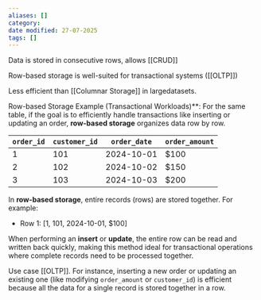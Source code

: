 ```yaml
---
aliases: []
category:
date modified: 27-07-2025
tags: []
---
```

Data is stored in consecutive rows, allows [[CRUD]]

Row-based storage is well-suited for transactional systems ([[OLTP]]) 

Less efficient than [[Columnar Storage]] in largedatasets.

Row-based Storage Example (Transactional Workloads)**:
For the same table, if the goal is to efficiently handle transactions like inserting or updating an order, **row-based storage** organizes data row by row.

| `order_id` | `customer_id` | `order_date` | `order_amount` |
| ---------- | ------------- | ------------ | -------------- |
| 1          | 101           | 2024-10-01   | $100           |
| 2          | 102           | 2024-10-02   | $150           |
| 3          | 103           | 2024-10-03   | $200           |

In **row-based storage**, entire records (rows) are stored together. For example:
- Row 1: [1, 101, 2024-10-01, $100]

When performing an **insert** or **update**, the entire row can be read and written back quickly, making this method ideal for transactional operations where complete records need to be processed together.

Use case [[OLTP]]. For instance, inserting a new order or updating an existing one (like modifying `order_amount` or `customer_id`) is efficient because all the data for a single record is stored together in a row.